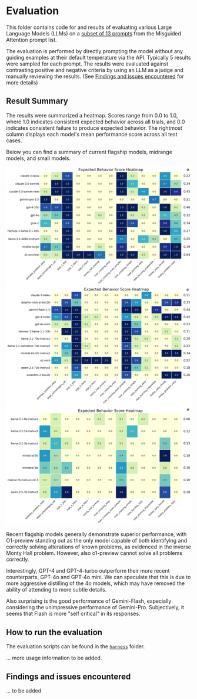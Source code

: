 # Evaluation 
This folder contains code for and results of evaluating various Large Language Models (LLMs) on a [subset of 13 prompts](prompts.md) from the Misguided Attention prompt list.

The evaluation is performed by directly prompting the model without any guiding examples at their default temperature via the API. Typically 5 results were sampled for each prompt. The results were evaluated against contrasting positive and negative criteria by using an LLM as a judge and manually reviewing the results. (See [Findings and issues encountered](#findings-and-issues-encountered) for more details)

## Result Summary

The results were summarized a heatmap. Scores range from 0.0 to 1.0, where 1.0 indicates consistent expected behavior across all trials, and 0.0 indicates consistent failure to produce expected behavior. The rightmost column displays each model's mean performance score across all test cases.

Below you can find a summary of current flagship models, midrange models, and small models. 

![Flagship models](./results_flagship_models/heatmap_expected_behavior.png)
![Midrange models](./results_midrange_models/heatmap_expected_behavior.png)
![Small models](./results_small_models/heatmap_expected_behavior.png)


Recent flagship models generally demonstrate superior performance, with O1-preview standing out as the only model capable of both identifying and correctly solving alterations of known problems, as evidenced in the inverse Monty Hall problem. However, also o1-preview cannot solve all problems correctly.

Interestingly, GPT-4 and GPT-4-turbo outperform their more recent counterparts, GPT-4o and GPT-4o mini. We can speculate that this is due to more aggressive distilling of the 4o models, which may have removed the ability of attending to more subtle details.

Also surprising is the good performance of Gemini-Flash, especially considering the unimpressive performance of Gemini-Pro. Subjectively, it seems that Flash is more "self critical" in its responses.

## How to run the evaluation

The evaluation scripts can be found in the [`harness`](./harness) folder. 

... more usage information to be added.

## Findings and issues encountered

...  to be added